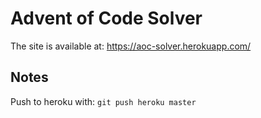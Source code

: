 # Advent of Code Solver

The site is available at: https://aoc-solver.herokuapp.com/

## Notes

Push to heroku with: `git push heroku master`
